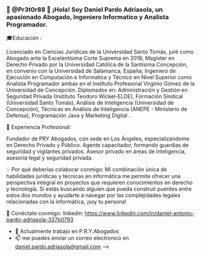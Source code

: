 ### 👾 @Pr3t0r88 👋 ¡Hola! Soy Daniel Pardo Adriasola, un apasionado Abogado, Ingeniero Informatico y Analista Programador.

🎓Educación :

Licenciado en Ciencias Jurídicas de la Universidad Santo Tomás, juré como Abogado ante la Excelentísima Corte Suprema en 2018;
Magíster en Derecho Privado por la Universidad Católica de la Santísima Concepción, en convenio con la Universidad de Salamanca, España;
Ingeniero de Ejecución en Computación e Informatica y Técnico en Nivel Superior como Analista Programador ambas en el Instituto Profesional Virginio Gómez de la Universidad de Concepción.
Diplomados en: Administración y Gestión en Seguridad Privada (Instituto Teodoro Wickel-ELDE), Formación Sindical (Universidad Santo Tomás), Análisis de Inteligencia (Universidad de Concepción), Técnicas en Análisis de Inteligencia (ANEPE - Ministerio de Defensa), Programación Java y Marketing Digital .

💼 Experiencia Profesional:

Fundador de PRY Abogados, con sede en Los Ángeles, especializándome en Derecho Privado y Público.
Agente capacitador, formando guardias de seguridad y vigilantes privados.
Asesor privado en áreas de inteligencia, asesoría legal y seguridad privada.


💡 Por qué deberías colaborar conmigo: 
Mi combinación única de habilidades jurídicas y técnicas en informática me permite ofrecer una perspectiva integral en proyectos que requieren conocimientos en derecho y tecnología. Si estás buscando alguien que pueda construir puentes entre estos dos mundos y ayudarte a navegar por las complejidades legales relacionadas con la informática, ¡soy tu persona!

🔗 Conéctate conmigo: linkedin:  https://www.linkedin.com/in/daniel-antonio-pardo-adriasola-337b0793

- 🔭 Actualmente trabajo en P.R.Y.Abogados
- 📫 me puedes enviar un correo electronico en daniel.pardo.adriasola@gmail.com
-->
